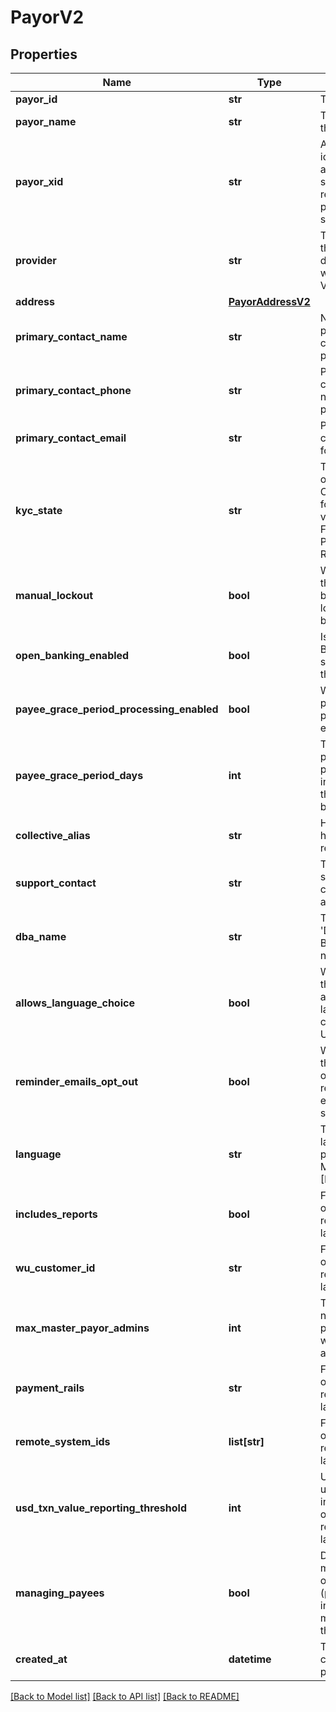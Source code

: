# PayorV2

## Properties
Name | Type | Description | Notes
------------ | ------------- | ------------- | -------------
**payor_id** | **str** | The Payor Id | 
**payor_name** | **str** | The name of the payor | 
**payor_xid** | **str** | A unique identifier that an external system uses to reference the payor in their system | [optional] 
**provider** | **str** | The source of the payorXid, default is null which means Velo | [optional] 
**address** | [**PayorAddressV2**](PayorAddressV2.md) |  | [optional] 
**primary_contact_name** | **str** | Name of primary contact for the payor. | [optional] 
**primary_contact_phone** | **str** | Primary contact phone number for the payor. | [optional] 
**primary_contact_email** | **str** | Primary contact email for the payor. | [optional] 
**kyc_state** | **str** | The kyc state of the payor. One of the following values: FAILED_KYC, PASSED_KYC, REQUIRES_KYC | [optional] 
**manual_lockout** | **bool** | Whether or not the payor has been manually locked by the backoffice. | [optional] 
**open_banking_enabled** | **bool** | Is Open Banking supported for this payor | [optional] 
**payee_grace_period_processing_enabled** | **bool** | Whether grace period processing is enabled. | [optional] 
**payee_grace_period_days** | **int** | The grace period for paying payees in days before the payee must be onboarded. | [optional] 
**collective_alias** | **str** | How the payor has chosen to refer to payees. | [optional] 
**support_contact** | **str** | The payor’s support contact email address. | [optional] 
**dba_name** | **str** | The payor’s &#39;Doing Business As&#39; name. | [optional] 
**allows_language_choice** | **bool** | Whether or not the payor allows language choice in the UI. | [optional] 
**reminder_emails_opt_out** | **bool** | Whether or not the payor has opted-out of reminder emails being sent. | [optional] 
**language** | **str** | The payor’s language preference. Must be one of [EN, FR] | [optional] 
**includes_reports** | **bool** | For internal use only (will be removed in a later version) | [optional] 
**wu_customer_id** | **str** | For internal use only (will be removed in a later version) | [optional] 
**max_master_payor_admins** | **int** | The maximum number of payor users with the master admin role | [optional] 
**payment_rails** | **str** | For internal use only (will be removed in a later version) | [optional] 
**remote_system_ids** | **list[str]** | For internal use only (will be removed in a later version) | [optional] 
**usd_txn_value_reporting_threshold** | **int** | USD in minor units. For internal use only (will be removed in a later version) | [optional] 
**managing_payees** | **bool** | Does this payor manage their own payees (payees are not invited but managed by the payor) | [optional] 
**created_at** | **datetime** | The date of creation of the payor | [optional] 

[[Back to Model list]](../README.md#documentation-for-models) [[Back to API list]](../README.md#documentation-for-api-endpoints) [[Back to README]](../README.md)


